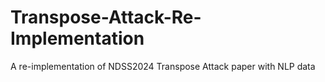 # Transpose-Attack-Re-Implementation
A re-implementation of NDSS2024 Transpose Attack paper with NLP data

